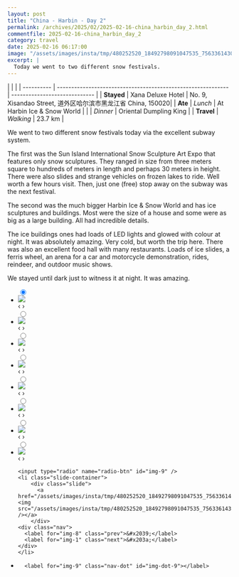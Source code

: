 ```yaml
---
layout: post
title: "China - Harbin - Day 2"
permalink: /archives/2025/02/2025-02-16-china_harbin_day_2.html
commentfile: 2025-02-16-china_harbin_day_2
category: travel
date: 2025-02-16 06:17:00
image: "/assets/images/insta/tmp/480252520_18492798091047535_7563361430475523750_n_17945277326950122.jpg"
excerpt: |
  Today we went to two different snow festivals.
---
```


|            |                                                              |
| ---------- | ------------------------------------------------------------ | ----------------------------- |
| **Stayed** |  Xana Deluxe Hotel | No. 9, Xisandao Street, 道外区哈尔滨市黑龙江省 China, 150020|
| **Ate**    | _Lunch_                                                      | At Harbin Ice & Snow World         |
|            | _Dinner_                                                     |   Oriental Dumpling King       |
| **Travel** | _Walking_                                                    |      23.7 km    |

We went to two different snow festivals today via the excellent subway system. 

The first was the Sun Island International Snow Sculpture Art Expo that features only snow sculptures.  They ranged in size from three meters square to hundreds of meters in length and perhaps 30 meters in height.  There were also slides and strange vehicles on frozen lakes to ride.  Well worth a few hours visit.  Then, just one (free) stop away on the subway was the next festival.

The second was the much bigger Harbin Ice & Snow World and has ice sculptures and buildings. Most were the size of a house and some were as big as a large building. All had incredible details. 

The ice buildings ones had loads of LED lights and glowed with colour at night. It was absolutely amazing. Very cold, but worth the trip here.  There was also an excellent food hall with many restaurants.  Loads of ice slides, a ferris wheel, an arena for a car and motorcycle demonstration, rides, reindeer, and outdoor music shows.

We stayed until dark just to witness it at night.  It was amazing.


<ul class="slides">
    <input type="radio" name="radio-btn" id="img-1" checked="checked" />
    <li class="slide-container">
        <div class="slide">
          <a href="/assets/images/insta/tmp/480182303_18492798127047535_3067152991115307280_n_18052116866473364.jpg"><img src="/assets/images/insta/tmp/480182303_18492798127047535_3067152991115307280_n_18052116866473364.jpg" /></a>
        </div>
    <div class="nav">
      <label for="img-9" class="prev">&#x2039;</label>
      <label for="img-2" class="next">&#x203a;</label>
    </div>
    </li>
        <input type="radio" name="radio-btn" id="img-2"  />
    <li class="slide-container">
        <div class="slide">
          <a href="/assets/images/insta/tmp/476898952_18492798142047535_4396785522496128872_n_18048666218189537.jpg"><img src="/assets/images/insta/tmp/476898952_18492798142047535_4396785522496128872_n_18048666218189537.jpg" /></a>
        </div>
    <div class="nav">
      <label for="img-1" class="prev">&#x2039;</label>
      <label for="img-3" class="next">&#x203a;</label>
    </div>
    </li>
        <input type="radio" name="radio-btn" id="img-3"  />
    <li class="slide-container">
        <div class="slide">
          <a href="/assets/images/insta/tmp/480266148_18492798151047535_9029681228905503086_n_18045840356048583.jpg"><img src="/assets/images/insta/tmp/480266148_18492798151047535_9029681228905503086_n_18045840356048583.jpg" /></a>
        </div>
    <div class="nav">
      <label for="img-2" class="prev">&#x2039;</label>
      <label for="img-4" class="next">&#x203a;</label>
    </div>
    </li>
        <input type="radio" name="radio-btn" id="img-4"  />
    <li class="slide-container">
        <div class="slide">
          <a href="/assets/images/insta/tmp/479963305_18492798163047535_6784238895594491973_n_17903247654100175.jpg"><img src="/assets/images/insta/tmp/479963305_18492798163047535_6784238895594491973_n_17903247654100175.jpg" /></a>
        </div>
    <div class="nav">
      <label for="img-3" class="prev">&#x2039;</label>
      <label for="img-5" class="next">&#x203a;</label>
    </div>
    </li>
        <input type="radio" name="radio-btn" id="img-5"  />
    <li class="slide-container">
        <div class="slide">
          <a href="/assets/images/insta/tmp/480039162_18492798172047535_7018482610729033501_n_18047574107194356.jpg"><img src="/assets/images/insta/tmp/480039162_18492798172047535_7018482610729033501_n_18047574107194356.jpg" /></a>
        </div>
    <div class="nav">
      <label for="img-4" class="prev">&#x2039;</label>
      <label for="img-6" class="next">&#x203a;</label>
    </div>
    </li>
        <input type="radio" name="radio-btn" id="img-6"  />
    <li class="slide-container">
        <div class="slide">
          <a href="/assets/images/insta/tmp/479585008_18492798181047535_4368334723719497288_n_17943756872824966.jpg"><img src="/assets/images/insta/tmp/479585008_18492798181047535_4368334723719497288_n_17943756872824966.jpg" /></a>
        </div>
    <div class="nav">
      <label for="img-5" class="prev">&#x2039;</label>
      <label for="img-7" class="next">&#x203a;</label>
    </div>
    </li>
        <input type="radio" name="radio-btn" id="img-7"  />
    <li class="slide-container">
        <div class="slide">
          <a href="/assets/images/insta/tmp/478674894_18492798193047535_5430315811658306020_n_18024183266640761.jpg"><img src="/assets/images/insta/tmp/478674894_18492798193047535_5430315811658306020_n_18024183266640761.jpg" /></a>
        </div>
    <div class="nav">
      <label for="img-6" class="prev">&#x2039;</label>
      <label for="img-8" class="next">&#x203a;</label>
    </div>
    </li>
        <input type="radio" name="radio-btn" id="img-8"  />
    <li class="slide-container">
        <div class="slide">
          <a href="/assets/images/insta/tmp/479714299_18492798202047535_2824382501729635703_n_18303881608239505.jpg"><img src="/assets/images/insta/tmp/479714299_18492798202047535_2824382501729635703_n_18303881608239505.jpg" /></a>
        </div>
    <div class="nav">
      <label for="img-7" class="prev">&#x2039;</label>
      <label for="img-9" class="next">&#x203a;</label>
    </div>
    </li>
    
    <input type="radio" name="radio-btn" id="img-9" />
    <li class="slide-container">
        <div class="slide">
          <a href="/assets/images/insta/tmp/480252520_18492798091047535_7563361430475523750_n_17945277326950122.jpg"><img src="/assets/images/insta/tmp/480252520_18492798091047535_7563361430475523750_n_17945277326950122.jpg" /></a>
        </div>
    <div class="nav">
      <label for="img-8" class="prev">&#x2039;</label>
      <label for="img-1" class="next">&#x203a;</label>
    </div>
    </li>
			
<li class="nav-dots">
      <label for="img-1" class="nav-dot" id="img-dot-1"></label>
      <label for="img-2" class="nav-dot" id="img-dot-2"></label>
      <label for="img-3" class="nav-dot" id="img-dot-3"></label>
      <label for="img-4" class="nav-dot" id="img-dot-4"></label>
      <label for="img-5" class="nav-dot" id="img-dot-5"></label>
      <label for="img-6" class="nav-dot" id="img-dot-6"></label>
      <label for="img-7" class="nav-dot" id="img-dot-7"></label>
      <label for="img-8" class="nav-dot" id="img-dot-8"></label>

      <label for="img-9" class="nav-dot" id="img-dot-9"></label>

</li>
</ul>        
             

		